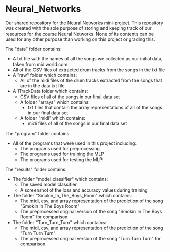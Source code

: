 # Neural_Networks

Our shared repository for the Neural Networks mini-project. 
This repository was created with the sole purpose of storing and keeping track of our resources for the course Neural Networks. 
None of its contents can be used for any other purpose than working on this project or grading this. 

The "data" folder contains:
- A txt file with the names of all the songs we collected as our initial data, taken from midiworld.com
- All of the CSV files of extracted drum tracks from the songs in the txt file
- A "raw" folder which contains: 
  - All of the midi files of the drum tracks extracted from the songs that are in the data txt file 
- A 1TrackData folder which contains:
  - CSV files of all of the songs in our final data set
  - A folder "arrays" which contains: 
    - txt files that contain the array representations of all of the songs in our final data set
  - A folder "midi" which contains: 
    - midi files of all of the songs in our final data set
    
The "program" folder contains: 
- All of the programs that were used in this project including:
  - The programs used for preprocessing
  - The programs used for training the MLP
  - The programs used for testing the MLP 
  
The "results" folder contains:
- The folder "model_classifier" which contains: 
  - The saved model classifier
  - A screenshot of the loss and accuracy values during training
- The folder "Smokin_In_The_Boys_Room" which contains:
  - The midi, csv, and array representation of the prediction of the song "Smokin In The Boys Room"
  - The preprocessed original version of the song "Smokin In The Boys Room" for comparison
- The folder "Turn_Turn_Turn" which contains:
  - The midi, csv, and array representation of the prediction of the song "Turn Turn Turn"
  - The preprocessed original version of the song "Turn Turn Turn" for comparison. 
